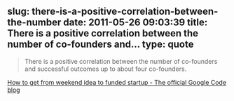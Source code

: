 slug: there-is-a-positive-correlation-between-the-number
date: 2011-05-26 09:03:39
title: There is a positive correlation between the number of co-founders and...
type: quote
---

> There is a positive correlation between the number of co-founders and successful outcomes up to about four co-founders.

[How to get from weekend idea to funded startup - The official Google Code blog](http://googlecode.blogspot.com/2011/05/how-to-get-from-weekend-idea-to-funded.html)
